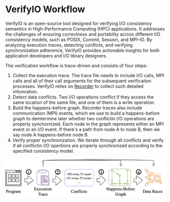 # VerifyIO Workflow

VerifyIO is an open-source tool designed for verifying I/O consistency semantics in High-Performance Computing (HPC) applications. It addresses the challenges of ensuring correctness and portability across different I/O consistency models, such as POSIX, Commit, Session, and MPI-IO. By analyzing execution traces, detecting conflicts, and verifying synchronization adherence, VerifyIO provides actionable insights for both application developers and I/O library designers.

The verification workflow is trace-driven and consists of four steps:

1. Collect the execution trace. The trace file needs to include I/O calls, MPI calls and all of their call arguments for the subsequent verificaiton processes. VerifyIO relies on [Recorder](https://github.com/uiuc-hpc/Recorder) to collect such detailed infomration.
2. Detect data conflicts. Two I/O operations conflict if they access the same location of the same file, and one of them is a write operation.
3. Build the happens-before graph. Recorder traces also include communication (MPI) events, which we use to build a happens-before graph to demtermine later whether two conflictin I/O operations are properly synchornized. Each node in the graph represents either an MPI event or an I/O event. If there's a path from node A to node B, then we say node A happens-before node B.
4. Verify proper synchronization. We iterate through all conflicts and verify if all conflictin I/O opertions are properly synchronized according to the specified consistency model.

![verifyio-workflow](./_static/verifyio-workflow.png)


